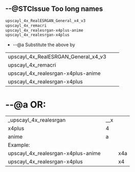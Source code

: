 
## --@STCIssue Too long names
```txt
upscayl_4x_RealESRGAN_General_x4_v3
upscayl_4x_remacri
upscayl_4x_realesrgan-x4plus-anime
upscayl_4x_realesrgan-x4plus
```

* --@a Substitute the above by

|       |       |       |
|  ---  |  ---  |  ---  |
|   upscayl_4x_RealESRGAN_General_x4_v3    |       |       |
|   upscayl_4x_remacri    |       |       |
|  upscayl_4x_realesrgan-x4plus-anime     |       |       |
|  upscayl_4x_realesrgan-x4plus     |       |       |

# --@a OR: 

|       |       |       |
|  ---  |  ---  |  ---  |
|   _upscayl_4x_realesrgan    |   __x    |       |
|   x4plus    |  4     |       |
|   anime    |   a    |       |
| Example: | | |
|upscayl_4x_realesrgan-x4plus-anime |  | x4a |
|upscayl_4x_realesrgan-x4plus |  | x4 |

